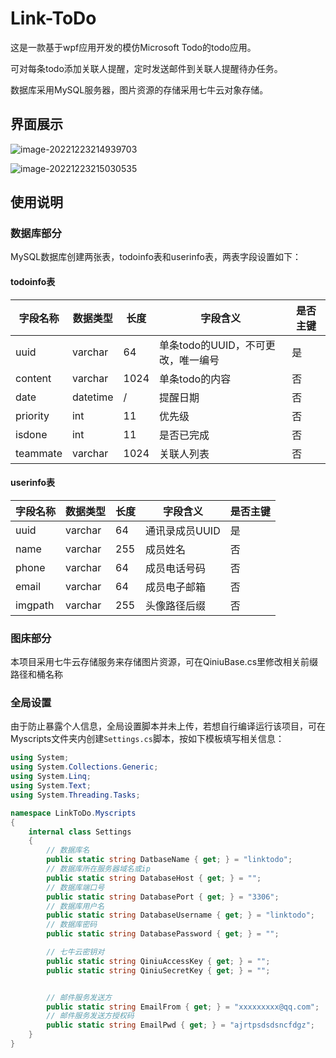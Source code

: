 # Link-ToDo

这是一款基于wpf应用开发的模仿Microsoft Todo的todo应用。

可对每条todo添加关联人提醒，定时发送邮件到关联人提醒待办任务。

数据库采用MySQL服务器，图片资源的存储采用七牛云对象存储。

## 界面展示

![image-20221223214939703](http://src.star-tears.cn/img-bed/linktodo-202212232149764.png)

![image-20221223215030535](http://src.star-tears.cn/img-bed/linktodo-202212232150595.png)

## 使用说明

### 数据库部分

MySQL数据库创建两张表，todoinfo表和userinfo表，两表字段设置如下：

#### todoinfo表

| 字段名称 | 数据类型 | 长度 | 字段含义                           | 是否主键 |
| -------- | -------- | ---- | ---------------------------------- | -------- |
| uuid     | varchar  | 64   | 单条todo的UUID，不可更改，唯一编号 | 是       |
| content  | varchar  | 1024 | 单条todo的内容                     | 否       |
| date     | datetime | /    | 提醒日期                           | 否       |
| priority | int      | 11   | 优先级                             | 否       |
| isdone   | int      | 11   | 是否已完成                         | 否       |
| teammate | varchar  | 1024 | 关联人列表                         | 否       |

#### userinfo表

| 字段名称 | 数据类型 | 长度 | 字段含义       | 是否主键 |
| -------- | -------- | ---- | -------------- | -------- |
| uuid     | varchar  | 64   | 通讯录成员UUID | 是       |
| name     | varchar  | 255  | 成员姓名       | 否       |
| phone    | varchar  | 64   | 成员电话号码   | 否       |
| email    | varchar  | 64   | 成员电子邮箱   | 否       |
| imgpath  | varchar  | 255  | 头像路径后缀   | 否       |

### 图床部分

本项目采用七牛云存储服务来存储图片资源，可在QiniuBase.cs里修改相关前缀路径和桶名称

### 全局设置

由于防止暴露个人信息，全局设置脚本并未上传，若想自行编译运行该项目，可在Myscripts文件夹内创建`Settings.cs`脚本，按如下模板填写相关信息：

```c#
using System;
using System.Collections.Generic;
using System.Linq;
using System.Text;
using System.Threading.Tasks;

namespace LinkToDo.Myscripts
{
    internal class Settings
    {
        // 数据库名
        public static string DatbaseName { get; } = "linktodo";
        // 数据库所在服务器域名或ip
        public static string DatabaseHost { get; } = "";
        // 数据库端口号
        public static string DatabasePort { get; } = "3306";
        // 数据库用户名
        public static string DatabaseUsername { get; } = "linktodo";
        // 数据库密码
        public static string DatabasePassword { get; } = "";

        // 七牛云密钥对
        public static string QiniuAccessKey { get; } = "";
        public static string QiniuSecretKey { get; } = "";


        // 邮件服务发送方
        public static string EmailFrom { get; } = "xxxxxxxxx@qq.com";
        // 邮件服务发送方授权码
        public static string EmailPwd { get; } = "ajrtpsdsdsncfdgz";
    }
}

```

